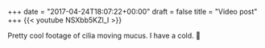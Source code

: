 +++
date = "2017-04-24T18:07:22+00:00"
draft = false
title = "Video post"
+++
{{< youtube NSXbb5KZl_I >}}

Pretty cool footage of cilia moving mucus. I have a cold. 🤧
